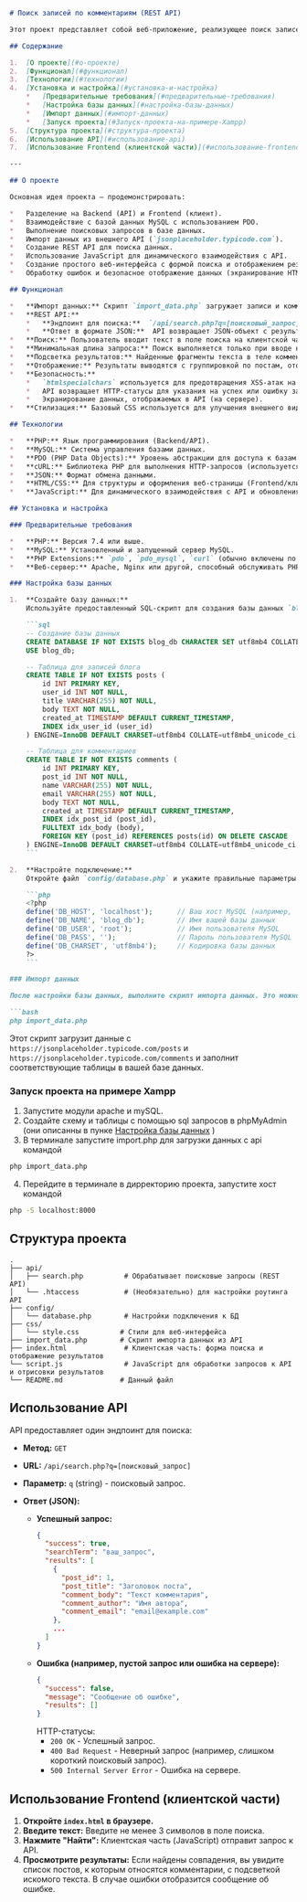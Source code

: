 ```markdown
# Поиск записей по комментариям (REST API)

Этот проект представляет собой веб-приложение, реализующее поиск записей (постов) по содержимому комментариев к ним, используя архитектуру REST API.  Данные для демонстрации импортируются из открытого API `jsonplaceholder.typicode.com`.

## Содержание

1.  [О проекте](#о-проекте)
2.  [Функционал](#функционал)
3.  [Технологии](#технологии)
4.  [Установка и настройка](#установка-и-настройка)
    *   [Предварительные требования](#предварительные-требования)
    *   [Настройка базы данных](#настройка-базы-данных)
    *   [Импорт данных](#импорт-данных)
    *   [Запуск проекта](#Запуск-проекта-на-примере-Xampp)
5.  [Структура проекта](#структура-проекта)
6.  [Использование API](#использование-api)
7.  [Использование Frontend (клиентской части)](#использование-frontend-клиентской-части)

---

## О проекте

Основная идея проекта — продемонстрировать:

*   Разделение на Backend (API) и Frontend (клиент).
*   Взаимодействие с базой данных MySQL с использованием PDO.
*   Выполнение поисковых запросов в базе данных.
*   Импорт данных из внешнего API (`jsonplaceholder.typicode.com`).
*   Создание REST API для поиска данных.
*   Использование JavaScript для динамического взаимодействия с API.
*   Создание простого веб-интерфейса с формой поиска и отображением результатов (клиентская часть).
*   Обработку ошибок и безопасное отображение данных (экранирование HTML и защита API).

## Функционал

*   **Импорт данных:** Скрипт `import_data.php` загружает записи и комментарии с API `jsonplaceholder.typicode.com` и сохраняет их в локальную базу данных MySQL.
*   **REST API:**
    *   **Эндпоинт для поиска:**  `/api/search.php?q=[поисковый_запрос]` (GET запрос).  Принимает параметр `q` с поисковым запросом.
    *   **Ответ в формате JSON:**  API возвращает JSON-объект с результатами поиска.  В случае успеха возвращает массив результатов.  В случае ошибки возвращает объект с информацией об ошибке.
*   **Поиск:** Пользователь вводит текст в поле поиска на клиентской части. Поиск осуществляется по содержимому поля `body` в таблице `comments`.
*   **Минимальная длина запроса:** Поиск выполняется только при вводе не менее 3 символов.  API возвращает ошибку, если запрос короче.
*   **Подсветка результатов:** Найденные фрагменты текста в теле комментариев подсвечиваются на клиентской стороне с помощью JavaScript.
*   **Отображение:** Результаты выводятся с группировкой по постам, отображая заголовок поста и соответствующие комментарии на клиентской части.
*   **Безопасность:**
    *   `htmlspecialchars` используется для предотвращения XSS-атак на клиентской стороне.
    *   API возвращает HTTP-статусы для указания на успех или ошибку запроса.
    *   Экранирование данных, отображаемых в API (на сервере).
*   **Стилизация:** Базовый CSS используется для улучшения внешнего вида клиентской части.

## Технологии

*   **PHP:** Язык программирования (Backend/API).
*   **MySQL:** Система управления базами данных.
*   **PDO (PHP Data Objects):** Уровень абстракции для доступа к базам данных.
*   **cURL:** Библиотека PHP для выполнения HTTP-запросов (используется для импорта данных).
*   **JSON:** Формат обмена данными.
*   **HTML/CSS:** Для структуры и оформления веб-страницы (Frontend/клиентская часть).
*   **JavaScript:** Для динамического взаимодействия с API и обновления содержимого страницы (Frontend/клиентская часть).

## Установка и настройка

### Предварительные требования

*   **PHP:** Версия 7.4 или выше.
*   **MySQL:** Установленный и запущенный сервер MySQL.
*   **PHP Extensions:** `pdo`, `pdo_mysql`, `curl` (обычно включены по умолчанию).
*   **Веб-сервер:** Apache, Nginx или другой, способный обслуживать PHP-файлы.

### Настройка базы данных

1.  **Создайте базу данных:**
    Используйте предоставленный SQL-скрипт для создания базы данных `blog_db` и необходимых таблиц (`posts`, `comments`).

    ```sql
    -- Создание базы данных
    CREATE DATABASE IF NOT EXISTS blog_db CHARACTER SET utf8mb4 COLLATE utf8mb4_unicode_ci;
    USE blog_db;

    -- Таблица для записей блога
    CREATE TABLE IF NOT EXISTS posts (
        id INT PRIMARY KEY,
        user_id INT NOT NULL,
        title VARCHAR(255) NOT NULL,
        body TEXT NOT NULL,
        created_at TIMESTAMP DEFAULT CURRENT_TIMESTAMP,
        INDEX idx_user_id (user_id)
    ) ENGINE=InnoDB DEFAULT CHARSET=utf8mb4 COLLATE=utf8mb4_unicode_ci;

    -- Таблица для комментариев
    CREATE TABLE IF NOT EXISTS comments (
        id INT PRIMARY KEY,
        post_id INT NOT NULL,
        name VARCHAR(255) NOT NULL,
        email VARCHAR(255) NOT NULL,
        body TEXT NOT NULL,
        created_at TIMESTAMP DEFAULT CURRENT_TIMESTAMP,
        INDEX idx_post_id (post_id),
        FULLTEXT idx_body (body),
        FOREIGN KEY (post_id) REFERENCES posts(id) ON DELETE CASCADE
    ) ENGINE=InnoDB DEFAULT CHARSET=utf8mb4 COLLATE=utf8mb4_unicode_ci;
    ```

2.  **Настройте подключение:**
    Откройте файл `config/database.php` и укажите правильные параметры подключения к вашей базе данных:

    ```php
    <?php
    define('DB_HOST', 'localhost');      // Ваш хост MySQL (например, 'localhost', '127.0.0.1')
    define('DB_NAME', 'blog_db');        // Имя вашей базы данных
    define('DB_USER', 'root');           // Имя пользователя MySQL
    define('DB_PASS', '');               // Пароль пользователя MySQL
    define('DB_CHARSET', 'utf8mb4');     // Кодировка базы данных
    ?>
    ```

### Импорт данных

После настройки базы данных, выполните скрипт импорта данных. Это можно сделать, запустив его из командной строки:

```bash
php import_data.php
```

Этот скрипт загрузит данные с `https://jsonplaceholder.typicode.com/posts` и `https://jsonplaceholder.typicode.com/comments` и заполнит соответствующие таблицы в вашей базе данных.

### Запуск проекта на примере Xampp
1. Запустите модули apache и mySQL.
2. Создайте схему и таблицы с помощью sql запросов в phpMyAdmin (они описанны в пунке [Настройка базы данных](#настройка-базы-данных) )
3. В терминале запустите import.php для загрузки данных с api командой 
```bash 
php import_data.php
```
4. Перейдите в терминале в дирректорию проекта, запустите хост командой 
```bash 
php -S localhost:8000
```

## Структура проекта

```
.
├── api/
│   ├── search.php          # Обрабатывает поисковые запросы (REST API)
│   └── .htaccess           # (Необязательно) для настройки роутинга API
├── config/
│   └── database.php        # Настройки подключения к БД
├── css/
│   └── style.css          # Стили для веб-интерфейса
├── import_data.php        # Скрипт импорта данных из API
├── index.html              # Клиентская часть: форма поиска и отображение результатов
└── script.js               # JavaScript для обработки запросов к API и отрисовки результатов
└── README.md              # Данный файл
```

## Использование API

API предоставляет один эндпоинт для поиска:

*   **Метод:** `GET`
*   **URL:** `/api/search.php?q=[поисковый_запрос]`
*   **Параметр:** `q` (string) - поисковый запрос.
*   **Ответ (JSON):**

    *   **Успешный запрос:**
        ```json
        {
          "success": true,
          "searchTerm": "ваш_запрос",
          "results": [
            {
              "post_id": 1,
              "post_title": "Заголовок поста",
              "comment_body": "Текст комментария",
              "comment_author": "Имя автора",
              "comment_email": "email@example.com"
            },
            ...
          ]
        }
        ```
    *   **Ошибка (например, пустой запрос или ошибка на сервере):**
        ```json
        {
          "success": false,
          "message": "Сообщение об ошибке",
          "results": []
        }
        ```
        HTTP-статусы:
        *   `200 OK` - Успешный запрос.
        *   `400 Bad Request` - Неверный запрос (например, слишком короткий поисковый запрос).
        *   `500 Internal Server Error` - Ошибка на сервере.

## Использование Frontend (клиентской части)

1.  **Откройте `index.html` в браузере.**
2.  **Введите текст:** Введите не менее 3 символов в поле поиска.
3.  **Нажмите "Найти":** Клиентская часть (JavaScript) отправит запрос к API.
4.  **Просмотрите результаты:** Если найдены совпадения, вы увидите список постов, к которым относятся комментарии, с подсветкой искомого текста.  В случае ошибки отобразится сообщение об ошибке.

